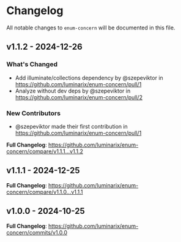 # Changelog

All notable changes to `enum-concern` will be documented in this file.

## v1.1.2 - 2024-12-26

### What's Changed

* Add illuminate/collections dependency by @szepeviktor in https://github.com/luminarix/enum-concern/pull/1
* Analyze without dev deps by @szepeviktor in https://github.com/luminarix/enum-concern/pull/2

### New Contributors

* @szepeviktor made their first contribution in https://github.com/luminarix/enum-concern/pull/1

**Full Changelog**: https://github.com/luminarix/enum-concern/compare/v1.1.1...v1.1.2

## v1.1.1 - 2024-12-25

**Full Changelog**: https://github.com/luminarix/enum-concern/compare/v1.1.0...v1.1.1

## v1.0.0 - 2024-10-25

**Full Changelog**: https://github.com/luminarix/enum-concern/commits/v1.0.0
